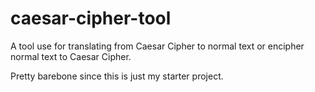 # caesar-cipher-tool

A tool use for translating from Caesar Cipher to normal text or encipher normal text to Caesar Cipher.

Pretty barebone since this is just my starter project.
